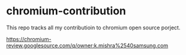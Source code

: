 # chromium-contribution
This repo tracks all my contributioin to chromium open source porject.

https://chromium-review.googlesource.com/q/owner:k.mishra%2540samsung.com
